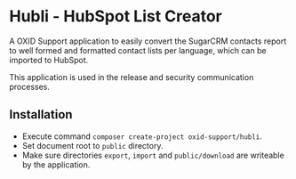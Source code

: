 # Hubli - HubSpot List Creator
A OXID Support application to easily convert the SugarCRM contacts report to well formed and formatted contact lists per language, which can be imported to HubSpot.

This application is used in the release and security communication processes.

## Installation
- Execute command `composer create-project oxid-support/hubli`.
- Set document root to `public` directory.
- Make sure directories `export`, `import` and `public/download` are writeable by the application.
